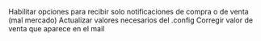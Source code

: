 Habilitar opciones para recibir solo notificaciones de compra o de venta (mal mercado)
Actualizar valores necesarios del .config
Corregir valor de venta que aparece en el mail


